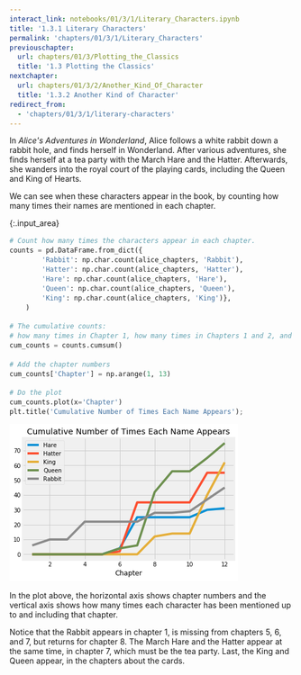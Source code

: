```yaml
---
interact_link: notebooks/01/3/1/Literary_Characters.ipynb
title: '1.3.1 Literary Characters'
permalink: 'chapters/01/3/1/Literary_Characters'
previouschapter:
  url: chapters/01/3/Plotting_the_Classics
  title: '1.3 Plotting the Classics'
nextchapter:
  url: chapters/01/3/2/Another_Kind_Of_Character
  title: '1.3.2 Another Kind of Character'
redirect_from:
  - 'chapters/01/3/1/literary-characters'
---
```


In *Alice's Adventures in Wonderland*, Alice follows a white rabbit down a
rabbit hole, and finds herself in Wonderland.  After various adventures, she
finds herself at a tea party with the March Hare and the Hatter.  Afterwards,
she wanders into the royal court of the playing cards, including the Queen and
King of Hearts.

We can see when these characters appear in the book, by counting how many
times their names are mentioned in each chapter.



{:.input_area}
```python
# Count how many times the characters appear in each chapter.
counts = pd.DataFrame.from_dict({
        'Rabbit': np.char.count(alice_chapters, 'Rabbit'),
        'Hatter': np.char.count(alice_chapters, 'Hatter'),
        'Hare': np.char.count(alice_chapters, 'Hare'),
        'Queen': np.char.count(alice_chapters, 'Queen'),
        'King': np.char.count(alice_chapters, 'King')},
    )

# The cumulative counts:
# how many times in Chapter 1, how many times in Chapters 1 and 2, and so on.
cum_counts = counts.cumsum()

# Add the chapter numbers
cum_counts['Chapter'] = np.arange(1, 13)

# Do the plot
cum_counts.plot(x='Chapter')
plt.title('Cumulative Number of Times Each Name Appears');
```



![png](../../../../images/chapters/01/3/1/Literary_Characters_1_0.png)


In the plot above, the horizontal axis shows chapter numbers and the vertical
axis shows how many times each character has been mentioned up to and
including that chapter.

Notice that the Rabbit appears in chapter 1, is missing from chapters 5, 6,
and 7, but returns for chapter 8.  The March Hare and the Hatter appear
at the same time, in chapter 7, which must be the tea party.  Last, the King
and Queen appear, in the chapters about the cards.
